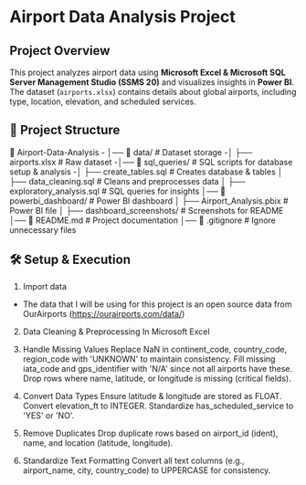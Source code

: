 # Airport Data Analysis Project

## Project Overview
This project analyzes airport data using **Microsoft Excel & Microsoft SQL Server Management Studio (SSMS 20)** and visualizes insights in **Power BI**. The dataset (`airports.xlsx`) contains details about global airports, including type, location, elevation, and scheduled services.

## 📂 Project Structure

📂 Airport-Data-Analysis
\- │── 📁 data/                     # Dataset storage
\-│   ├── airports.xlsx            # Raw dataset
\-│── 📁 sql_queries/              # SQL scripts for database setup & analysis
\-│   ├── create_tables.sql        # Creates database & tables
│   ├── data_cleaning.sql        # Cleans and preprocesses data
│   ├── exploratory_analysis.sql # SQL queries for insights
│── 📁 powerbi_dashboard/        # Power BI dashboard
│   ├── Airport_Analysis.pbix    # Power BI file
│   ├── dashboard_screenshots/   # Screenshots for README
│── 📜 README.md                 # Project documentation
│── 📜 .gitignore                # Ignore unnecessary files



## 🛠️ Setup & Execution

1. Import data

- The data that I will be using for this project is an open source data from OurAirports (https://ourairports.com/data/) 
2. Data Cleaning & Preprocessing In Microsoft Excel
1. Handle Missing Values
Replace NaN in continent_code, country_code, region_code with 'UNKNOWN' to maintain consistency.
Fill missing iata_code and gps_identifier with 'N/A' since not all airports have these.
Drop rows where name, latitude, or longitude is missing (critical fields).

2. Convert Data Types
Ensure latitude & longitude are stored as FLOAT.
Convert elevation_ft to INTEGER.
Standardize has_scheduled_service to 'YES' or 'NO'.

3. Remove Duplicates
Drop duplicate rows based on airport_id (ident), name, and location (latitude, longitude).

4. Standardize Text Formatting
Convert all text columns (e.g., airport_name, city, country_code) to UPPERCASE for consistency.
